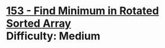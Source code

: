 # [153 - Find Minimum in Rotated Sorted Array](https://leetcode.com/problems/find-minimum-in-rotated-sorted-array/) </br> Difficulty: Medium